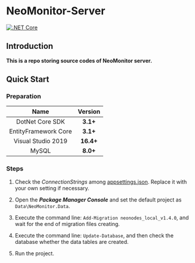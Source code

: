 # **NeoMonitor-Server**

[![.NET Core](https://img.shields.io/badge/.NET%20Core-%203.1-brightgreen)][DotNetCoreUrl]

[DotNetCoreUrl]: https://dotnet.microsoft.com/download

## **Introduction**

**This is a repo storing source codes of NeoMonitor server.**

## **Quick Start**

### Preparation

| Name | Version |
| :-: | :-: |
| DotNet Core SDK | __3.1+__ |
| EntityFramework Core | __3.1+__ |
| Visual Studio 2019 | __16.4+__ |
| MySQL | __8.0+__ |

### Steps

1. Check the *ConnectionStrings* among [appsettings.json](https://github.com/alienworks/NeoMonitor-Server/blob/master/NodeMonitor/appsettings.json). Replace it with your own setting if necessary.

2. Open the ***Package Manager Console*** and set the default project as `Data\NeoMonitor.Data`.

3. Execute the command line: `Add-Migration neonodes_local_v1.4.0`, and wait for the end of migration files creating.

4. Execute the command line: `Update-Database`, and then check the database whether the data tables are created.

5. Run the project.
